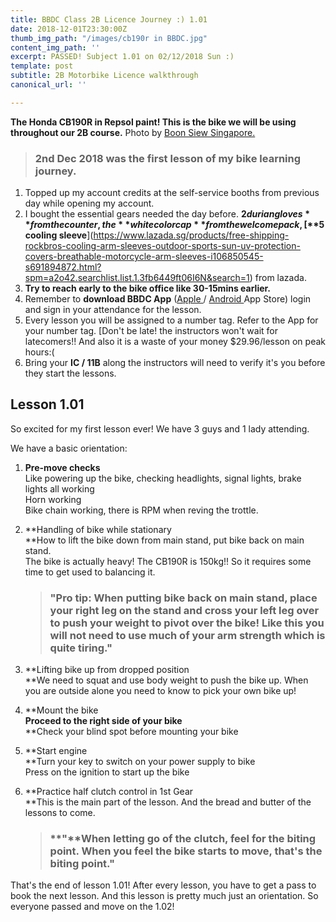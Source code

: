 ```yaml
---
title: BBDC Class 2B Licence Journey :) 1.01
date: 2018-12-01T23:30:00Z
thumb_img_path: "/images/cb190r in BBDC.jpg"
content_img_path: ''
excerpt: PASSED! Subject 1.01 on 02/12/2018 Sun :)
template: post
subtitle: 2B Motorbike Licence walkthrough
canonical_url: ''

---
```

**The Honda CB190R in Repsol paint! This is the bike we will be using throughout our 2B course.** Photo by [Boon Siew Singapore.](https://www.facebook.com/permalink.php?id=312155238984570&story_fbid=905796239620464 "Boon Siew")

> ### **2nd Dec 2018 was the first lesson of my bike learning journey.**

1. Topped up my account credits at the self-service booths from previous day while opening my account.
2. I bought the essential gears needed the day before. **$2 durian gloves** from the counter, the **white color cap** from the welcome pack, [**$5** **cooling sleeve**](https://www.lazada.sg/products/free-shipping-rockbros-cooling-arm-sleeves-outdoor-sports-sun-uv-protection-covers-breathable-motorcycle-arm-sleeves-i106850545-s691894872.html?spm=a2o42.searchlist.list.1.3fb6449ft06I6N&search=1) from lazada.
3. **Try to reach early to the bike office like 30-15mins earlier.** 
4. Remember to **download BBDC App** ([Apple ](https://apps.apple.com/sg/app/bbdc/id1382558683)/ [Android ](https://play.google.com/store/apps/details?id=com.bbdc.android.user&hl=en_SG)App Store) login and sign in your attendance for the lesson.
5. Every lesson you will be assigned to a number tag. Refer to the App for your number tag. \[Don't be late! the instructors won't wait for latecomers!! And also it is a waste of your money $29.96/lesson on peak hours:( 
6. Bring your **IC / 11B** along the instructors will need to verify it's you before they start the lessons.

## Lesson 1.01

So excited for my first lesson ever! We have 3 guys and 1 lady attending.

We have a basic orientation:

1. **Pre-move checks**  
   Like powering up the bike, checking headlights, signal lights, brake lights all working  
   Horn working  
   Bike chain working, there is RPM when reving the trottle.
2. **Handling of bike while stationary  
   **How to lift the bike down from main stand, put bike back on main stand.  
   The bike is actually heavy! The CB190R is 150kg!! So it requires some time to get used to balancing it.

   > ### "Pro tip: When putting bike back on main stand, place your right leg on the stand and cross your left leg over to push your weight to pivot over the bike! Like this you will not need to use much of your arm strength which is quite tiring."

3. **Lifting bike up from dropped position  
   **We need to squat and use body weight to push the bike up. When you are outside alone you need to know to pick your own bike up!
4. **Mount the bike  
   **Proceed to the right side of your bike**  
   **Check your blind spot before mounting your bike
5. **Start engine  
   **Turn your key to switch on your power supply to bike  
   Press on the ignition to start up the bike
6. **Practice half clutch control in 1st Gear  
   **This is the main part of the lesson. And the bread and butter of the lessons to come.

   > ### **"**When letting go of the clutch, feel for the biting point. When you feel the bike starts to move, that's the **biting point."**

That's the end of lesson 1.01! After every lesson, you have to get a pass to book the next lesson. And this lesson is pretty much just an orientation. So everyone passed and move on the 1.02!